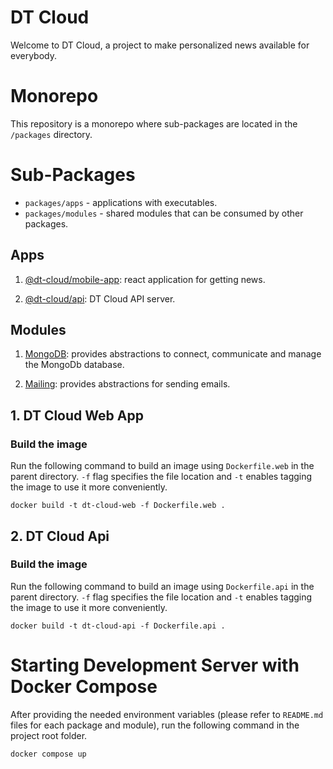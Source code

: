 # DT Cloud

Welcome to DT Cloud, a project to make personalized news available for everybody.

# Monorepo

This repository is a monorepo where sub-packages are located in the `/packages` directory.

# Sub-Packages

- `packages/apps` - applications with executables.
- `packages/modules` - shared modules that can be consumed by other packages.

## Apps

1. [@dt-cloud/mobile-app](https://github.com/): react application for getting news.

2. [@dt-cloud/api](https://github.com): DT Cloud API server.

## Modules

1. [MongoDB](https://github.com): provides abstractions to connect, communicate and manage the MongoDb database.

2. [Mailing](https://github.com): provides abstractions for sending emails.

## 1. DT Cloud Web App

### Build the image

Run the following command to build an image using `Dockerfile.web` in the parent directory. `-f` flag specifies the file location and `-t` enables tagging the image to use it more conveniently.

```docker
docker build -t dt-cloud-web -f Dockerfile.web .
```

## 2. DT Cloud Api

### Build the image

Run the following command to build an image using `Dockerfile.api` in the parent directory. `-f` flag specifies the file location and `-t` enables tagging the image to use it more conveniently.

```docker
docker build -t dt-cloud-api -f Dockerfile.api .
```

# Starting Development Server with Docker Compose

After providing the needed environment variables (please refer to `README.md` files for each package and module), run the following command in the project root folder.

```docker
docker compose up
```
